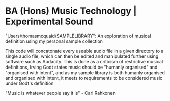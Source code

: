 # BA (Hons) Music Technology | Experimental Sound
"Users/thomasmcquaid/SAMPLELIBRARY": An exploration of musical definition using my personal sample collection

This code will concatonate every useable audio file in a given directory to a single audio file, which can then be edited and manipulated further using software such as Audacity. This is done as a criticism of restrictive musical definitions, Irving Godt states music should be "humanly organised" and "organised with intent", and as my sample library is both humanly organised and organised with intent, it meets to requirements to be considered music under Godt's definition

"Music is whatever people say it is" - Carl Rahkonen
